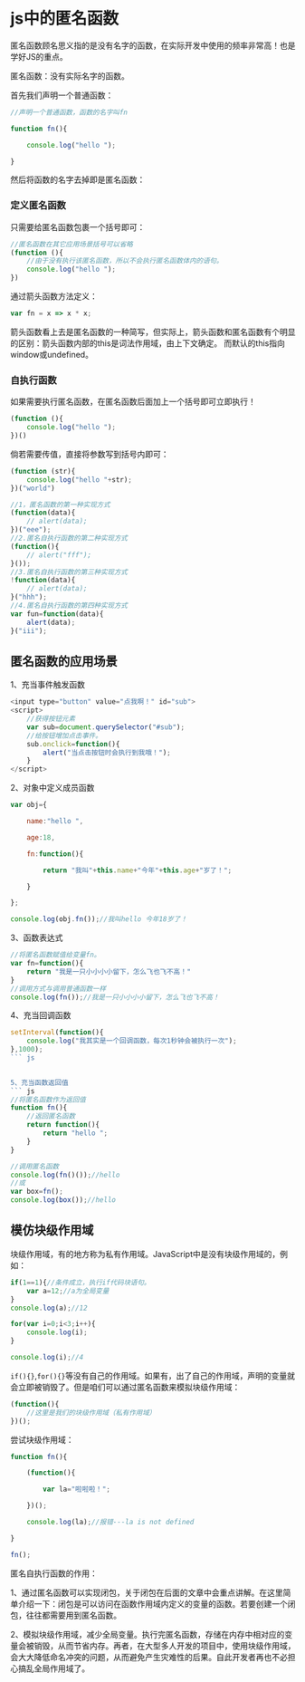 # js中的匿名函数
匿名函数顾名思义指的是没有名字的函数，在实际开发中使用的频率非常高！也是学好JS的重点。


匿名函数：没有实际名字的函数。

首先我们声明一个普通函数：
``` js
//声明一个普通函数，函数的名字叫fn

function fn(){

    console.log("hello ");

}
```
然后将函数的名字去掉即是匿名函数：

### 定义匿名函数
只需要给匿名函数包裹一个括号即可：
``` js
//匿名函数在其它应用场景括号可以省略
(function (){
    //由于没有执行该匿名函数，所以不会执行匿名函数体内的语句。
    console.log("hello ");
})
```

通过箭头函数方法定义：
``` js
var fn = x => x * x;
```
箭头函数看上去是匿名函数的一种简写，但实际上，箭头函数和匿名函数有个明显的区别：箭头函数内部的this是词法作用域，由上下文确定。
而默认的this指向window或undefined。

### 自执行函数
如果需要执行匿名函数，在匿名函数后面加上一个括号即可立即执行！
``` js
(function (){
    console.log("hello ");
})()
```

倘若需要传值，直接将参数写到括号内即可：
``` js
(function (str){
    console.log("hello "+str);
})("world")
```

``` js
//1，匿名函数的第一种实现方式
(function(data){
    // alert(data);
})("eee");
//2.匿名自执行函数的第二种实现方式
(function(){
    // alert("fff");
}());
//3.匿名自执行函数的第三种实现方式
!function(data){
    // alert(data);
}("hhh");
//4.匿名自执行函数的第四种实现方式
var fun=function(data){
    alert(data);
}("iii");
```


## 匿名函数的应用场景

1、充当事件触发函数
``` js
<input type="button" value="点我啊！" id="sub">
<script>
    //获得按钮元素
    var sub=document.querySelector("#sub");
    //给按钮增加点击事件。
    sub.onclick=function(){
        alert("当点击按钮时会执行到我哦！");
    }
</script>
``` 
 

2、对象中定义成员函数
``` js
var obj={

    name:"hello ",

    age:18,

    fn:function(){

        return "我叫"+this.name+"今年"+this.age+"岁了！";

    }

};

console.log(obj.fn());//我叫hello 今年18岁了！
```
 

3、函数表达式
``` js
//将匿名函数赋值给变量fn。
var fn=function(){
    return "我是一只小小小小留下，怎么飞也飞不高！"
}
//调用方式与调用普通函数一样
console.log(fn());//我是一只小小小小留下，怎么飞也飞不高！
``` 
 

4、充当回调函数
``` js
setInterval(function(){
    console.log("我其实是一个回调函数，每次1秒钟会被执行一次");
},1000);
``` js
 

5、充当函数返回值
``` js
//将匿名函数作为返回值
function fn(){
    //返回匿名函数
    return function(){
        return "hello ";
    }
}

//调用匿名函数
console.log(fn()());//hello 
//或
var box=fn();
console.log(box());//hello 
``` 
 

## 模仿块级作用域

块级作用域，有的地方称为私有作用域。JavaScript中是没有块级作用域的，例如：
``` js
if(1==1){//条件成立，执行if代码块语句。
    var a=12;//a为全局变量
}
console.log(a);//12

for(var i=0;i<3;i++){
    console.log(i);
}

console.log(i);//4
```
`if(){}`,`for(){}`等没有自己的作用域。如果有，出了自己的作用域，声明的变量就会立即被销毁了。但是咱们可以通过匿名函数来模拟块级作用域：

 
``` js
(function(){
    //这里是我们的块级作用域（私有作用域）
})();
```
 

尝试块级作用域：
``` js
function fn(){

    (function(){

        var la="啦啦啦！";

    })();

    console.log(la);//报错---la is not defined

}

fn();
```
 

匿名自执行函数的作用：

1、通过匿名函数可以实现闭包，关于闭包在后面的文章中会重点讲解。在这里简单介绍一下：闭包是可以访问在函数作用域内定义的变量的函数。若要创建一个闭包，往往都需要用到匿名函数。

2、模拟块级作用域，减少全局变量。执行完匿名函数，存储在内存中相对应的变量会被销毁，从而节省内存。再者，在大型多人开发的项目中，使用块级作用域，会大大降低命名冲突的问题，从而避免产生灾难性的后果。自此开发者再也不必担心搞乱全局作用域了。

